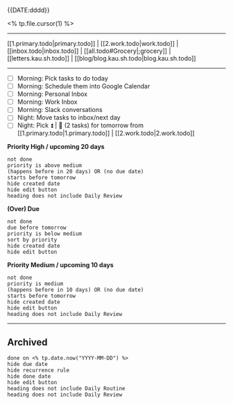 {{DATE:dddd}}

<% tp.file.cursor(1) %>

- - -
[[1.primary.todo|primary.todo]] | [[2.work.todo|work.todo]] | [[inbox.todo|inbox.todo]] | [[all.todo#Grocery|;grocery]] | [[letters.kau.sh.todo]] | [[blog/blog.kau.sh.todo|blog.kau.sh.todo]]
- - -
- [ ] Morning: Pick tasks to do today
- [ ] Morning: Schedule them into Google Calendar
- [ ] Morning: Personal Inbox
- [ ] Morning: Work Inbox
- [ ] Morning: Slack conversations
- [ ] Night: Move tasks to inbox/next day
- [ ] Night: Pick ⏫ | 🔼 (2 tasks) for tomorrow from [[1.primary.todo|1.primary.todo]] | [[2.work.todo|2.work.todo]]

**Priority High / upcoming 20 days**
```tasks
not done
priority is above medium
(happens before in 20 days) OR (no due date)
starts before tomorrow
hide created date
hide edit button
heading does not include Daily Review
```
**(Over) Due**
```tasks
not done
due before tomorrow
priority is below medium
sort by priority
hide created date
hide edit button
```
**Priority Medium / upcoming 10 days**
```tasks
not done
priority is medium
(happens before in 10 days) OR (no due date)
starts before tomorrow
hide created date
hide edit button
heading does not include Daily Review
```
- - -
## Archived
```tasks
done on <% tp.date.now("YYYY-MM-DD") %>
hide due date
hide recurrence rule
hide done date
hide edit button
heading does not include Daily Routine
heading does not include Daily Review
```
